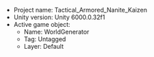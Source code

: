 <!-- UNITY CODE ASSIST INSTRUCTIONS START -->
- Project name: Tactical_Armored_Nanite_Kaizen
- Unity version: Unity 6000.0.32f1
- Active game object:
  - Name: WorldGenerator
  - Tag: Untagged
  - Layer: Default
<!-- UNITY CODE ASSIST INSTRUCTIONS END -->